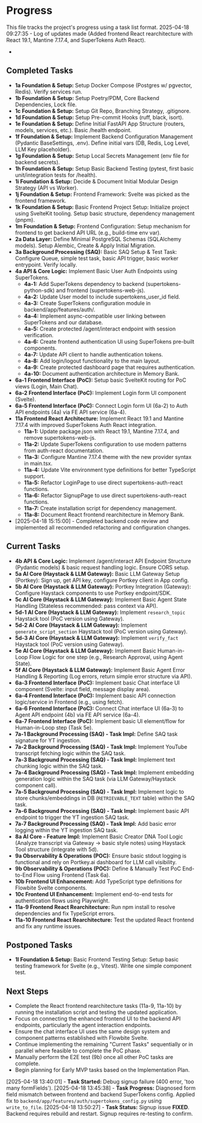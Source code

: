 # Progress

This file tracks the project's progress using a task list format.
2025-04-18 09:27:35 - Log of updates made (Added frontend React rearchitecture with React 19.1, Mantine 7.17.4, and SuperTokens Auth React).

*

## Completed Tasks

* **1a Foundation & Setup:** Setup Docker Compose (Postgres w/ pgvector, Redis). Verify services run.
* **1b Foundation & Setup:** Setup Poetry/PDM, Core Backend Dependencies, Lock file.
* **1c Foundation & Setup:** Setup Git Repo, Branching Strategy, .gitignore.
* **1d Foundation & Setup:** Setup Pre-commit Hooks (ruff, black, isort).
* **1e Foundation & Setup:** Define Initial FastAPI App Structure (routers, models, services, etc.). Basic /health endpoint.
* **1f Foundation & Setup:** Implement Backend Configuration Management (Pydantic BaseSettings, .env). Define initial vars (DB, Redis, Log Level, LLM Key placeholder).
* **1g Foundation & Setup:** Setup Local Secrets Management (env file for backend secrets).
* **1h Foundation & Setup:** Setup Basic Backend Testing (pytest, first basic unit/integration tests for /health).
* **1i Foundation & Setup:** Decide & Document Initial Modular Design Strategy (API vs Worker).
* **1j Foundation & Setup:** Frontend Framework: Svelte was picked as the frontend framework.
* **1k Foundation & Setup:** Basic Frontend Project Setup: Initialize project using SvelteKit tooling. Setup basic structure, dependency management (pnpm).
* **1m Foundation & Setup:** Frontend Configuration: Setup mechanism for frontend to get backend API URL (e.g., build-time env var).
* **2a Data Layer:** Define Minimal PostgreSQL Schemas (SQLAlchemy models). Setup Alembic, Create & Apply Initial Migration.
* **3a Background Processing (SAQ):** Basic SAQ Setup & Test Task: Configure Queue, simple test task, basic API trigger, basic worker entrypoint. Verify locally.
* **4a API & Core Logic:** Implement Basic User Auth Endpoints using SuperTokens.
  * **4a-1:** Add SuperTokens dependency to backend (supertokens-python-sdk) and frontend (supertokens-web-js).
  * **4a-2:** Update User model to include supertokens_user_id field.
  * **4a-3:** Create SuperTokens configuration module in backend/app/features/auth/.
  * **4a-4:** Implement async-compatible user linking between SuperTokens and our database.
  * **4a-5:** Create protected /agent/interact endpoint with session verification.
  * **4a-6:** Create frontend authentication UI using SuperTokens pre-built components.
  * **4a-7:** Update API client to handle authentication tokens.
  * **4a-8:** Add login/logout functionality to the main layout.
  * **4a-9:** Create protected dashboard page that requires authentication.
  * **4a-10:** Document authentication architecture in Memory Bank.
* **6a-1 Frontend Interface (PoC):** Setup basic SvelteKit routing for PoC views (Login, Main Chat).
* **6a-2 Frontend Interface (PoC):** Implement Login form UI component (Svelte).
* **6a-5 Frontend Interface (PoC):** Connect Login form UI (6a-2) to Auth API endpoints (4a) via FE API service (6a-4).
* **11a Frontend React Architecture:** Implement React 19.1 and Mantine 7.17.4 with improved SuperTokens Auth React integration.
  * **11a-1:** Update package.json with React 19.1, Mantine 7.17.4, and remove supertokens-web-js.
  * **11a-2:** Update SuperTokens configuration to use modern patterns from auth-react documentation.
  * **11a-3:** Configure Mantine 7.17.4 theme with the new provider syntax in main.tsx.
  * **11a-4:** Update Vite environment type definitions for better TypeScript support.
  * **11a-5:** Refactor LoginPage to use direct supertokens-auth-react functions.
  * **11a-6:** Refactor SignupPage to use direct supertokens-auth-react functions.
  * **11a-7:** Create installation script for dependency management.
  * **11a-8:** Document React frontend rearchitecture in Memory Bank.
* [2025-04-18 15:15:00] - Completed backend code review and implemented all recommended refactoring and configuration changes.

## Current Tasks

* **4b API & Core Logic:** Implement /agent/interact API Endpoint Structure (Pydantic models) & basic request handling logic. Ensure CORS setup.
* **5a AI Core (Haystack & LLM Gateway):** Basic LLM Gateway Setup (Portkey): Sign up, get API key, configure Portkey client in App config.
* **5b AI Core (Haystack & LLM Gateway):** Portkey Integration (Gateway): Configure Haystack components to use Portkey endpoint/SDK.
* **5c AI Core (Haystack & LLM Gateway):** Implement Basic Agent State Handling (Stateless recommended: pass context via API).
* **5d-1 AI Core (Haystack & LLM Gateway):** Implement `research_topic` Haystack tool (PoC version using Gateway).
* **5d-2 AI Core (Haystack & LLM Gateway):** Implement `generate_script_section` Haystack tool (PoC version using Gateway).
* **5d-3 AI Core (Haystack & LLM Gateway):** Implement `verify_fact` Haystack tool (PoC version using Gateway).
* **5e AI Core (Haystack & LLM Gateway):** Implement Basic Human-in-Loop Flow Logic for one step (e.g., Research Approval, using Agent State).
* **5f AI Core (Haystack & LLM Gateway):** Implement Basic Agent Error Handling & Reporting (Log errors, return simple error structure via API).
* **6a-3 Frontend Interface (PoC):** Implement basic Chat interface UI component (Svelte: input field, message display area).
* **6a-4 Frontend Interface (PoC):** Implement basic API connection logic/service in Frontend (e.g., using fetch).
* **6a-6 Frontend Interface (PoC):** Connect Chat interface UI (6a-3) to Agent API endpoint (4b) via FE API service (6a-4).
* **6a-7 Frontend Interface (PoC):** Implement basic UI element/flow for Human-in-Loop step (Task 5e).
* **7a-1 Background Processing (SAQ) - Task Impl:** Define SAQ task signature for YT ingestion.
* **7a-2 Background Processing (SAQ) - Task Impl:** Implement YouTube transcript fetching logic within the SAQ task.
* **7a-3 Background Processing (SAQ) - Task Impl:** Implement text chunking logic within the SAQ task.
* **7a-4 Background Processing (SAQ) - Task Impl:** Implement embedding generation logic within the SAQ task (via LLM Gateway/Haystack component call).
* **7a-5 Background Processing (SAQ) - Task Impl:** Implement logic to store chunks/embeddings in DB (`RETRIEVABLE_TEXT` table) within the SAQ task.
* **7a-6 Background Processing (SAQ) - Task Impl:** Implement basic API endpoint to trigger the YT ingestion SAQ task.
* **7a-7 Background Processing (SAQ) - Task Impl:** Add basic error logging within the YT ingestion SAQ task.
* **8a AI Core - Feature Impl:** Implement Basic Creator DNA Tool Logic (Analyze transcript via Gateway -> basic style notes) using Haystack Tool structure (integrate with 5d).
* **9a Observability & Operations (POC):** Ensure basic stdout logging is functional and rely on Portkey.ai dashboard for LLM call visibility.
* **9b Observability & Operations (POC):** Define & Manually Test PoC End-to-End Flow using Frontend (Task 6a).
* **10b Frontend UI Enhancement:** Add TypeScript type definitions for Flowbite Svelte components.
* **10c Frontend UI Enhancement:** Implement end-to-end tests for authentication flows using Playwright.
* **11a-9 Frontend React Rearchitecture:** Run npm install to resolve dependencies and fix TypeScript errors.
* **11a-10 Frontend React Rearchitecture:** Test the updated React frontend and fix any runtime issues.

## Postponed Tasks

* **1l Foundation & Setup:** Basic Frontend Testing Setup: Setup basic testing framework for Svelte (e.g., Vitest). Write one simple component test.

## Next Steps

* Complete the React frontend rearchitecture tasks (11a-9, 11a-10) by running the installation script and testing the updated application.
* Focus on connecting the enhanced frontend UI to the backend API endpoints, particularly the agent interaction endpoints.
* Ensure the chat interface UI uses the same design system and component patterns established with Flowbite Svelte.
* Continue implementing the remaining "Current Tasks" sequentially or in parallel where feasible to complete the PoC phase.
* Manually perform the E2E test (9b) once all other PoC tasks are complete.
* Begin planning for Early MVP tasks based on the Implementation Plan.

[2025-04-18 13:40:01] - **Task Started:** Debug signup failure (400 error, 'too many formFields').
[2025-04-18 13:45:38] - **Task Progress:** Diagnosed form field mismatch between frontend and backend SuperTokens config. Applied fix to `backend/app/features/auth/supertokens_config.py` using `write_to_file`.
[2025-04-18 13:50:27] - **Task Status:** Signup issue **FIXED**. Backend requires rebuild and restart. Signup requires re-testing to confirm.
